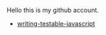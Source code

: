 
Hello this is my github account.

*   [writing-testable-javascript](http://xiawenqi.github.io/translations/writing-testable-javascript "writing testable javascript")
